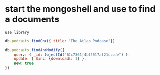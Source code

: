 # start the mongoshell and use to find a documents

```javascript
use library
```

```javascript
db.podcasts.findOne({ title: "The Atlas Podcase"})
```

```javascript
db.podcasts.findAndModify({
    query: { _id: ObjectId("62c7361f4bf2017af21ccdde") },
    update: { $inc: {downloads: 1} },
    new: true
})
```
